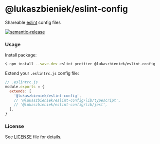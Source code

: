 # @lukaszbieniek/eslint-config

Shareable [eslint](https://eslint.org/) config files

[![semantic-release](https://img.shields.io/badge/%20%20%F0%9F%93%A6%F0%9F%9A%80-semantic--release-e10079.svg)](https://github.com/semantic-release/semantic-release)

### Usage

Install package:

```sh
$ npm install --save-dev eslint prettier @lukaszbieniek/eslint-config
```

Extend your `.eslintrc.js` config file:

```js
// .eslintrc.js
module.exports = {
  extends: [
    '@lukaszbieniek/eslint-config',
    // '@lukaszbieniek/eslint-config/lib/typescript',
    // '@lukaszbieniek/eslint-config/lib/jest',
  ],
}
```

### License

See [LICENSE](./LICENSE) file for details.
